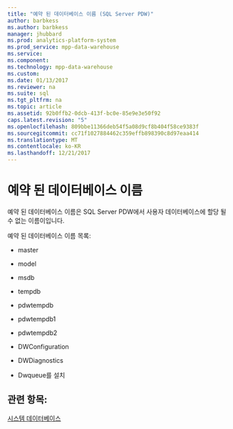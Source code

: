 ```yaml
---
title: "예약 된 데이터베이스 이름 (SQL Server PDW)"
author: barbkess
ms.author: barbkess
manager: jhubbard
ms.prod: analytics-platform-system
ms.prod_service: mpp-data-warehouse
ms.service: 
ms.component: 
ms.technology: mpp-data-warehouse
ms.custom: 
ms.date: 01/13/2017
ms.reviewer: na
ms.suite: sql
ms.tgt_pltfrm: na
ms.topic: article
ms.assetid: 92b0ffb2-0dcb-413f-bc0e-85e9e3e50f92
caps.latest.revision: "5"
ms.openlocfilehash: 809bbe11366deb54f5a08d9cf8b404f58ce9383f
ms.sourcegitcommit: cc71f1027884462c359effb898390c8d97eaa414
ms.translationtype: MT
ms.contentlocale: ko-KR
ms.lasthandoff: 12/21/2017
---
```

# <a name="reserved-database-names"></a>예약 된 데이터베이스 이름
예약 된 데이터베이스 이름은 SQL Server PDW에서 사용자 데이터베이스에 할당 될 수 없는 이름이입니다.  
  
예약 된 데이터베이스 이름 목록:  
  
-   master  
  
-   model  
  
-   msdb  
  
-   tempdb  
  
-   pdwtempdb  
  
-   pdwtempdb1  
  
-   pdwtempdb2  
  
-   DWConfiguration  
  
-   DWDiagnostics  
  
-   Dwqueue를 설치  
  
## <a name="see-also"></a>관련 항목:  
<!-- MISSING LINKS 
[Database Administration &#40;SQL Server PDW&#41;](../sqlpdw/database-administration-sql-server-pdw.md)  
-->
[시스템 데이터베이스](system-databases.md)  
  
